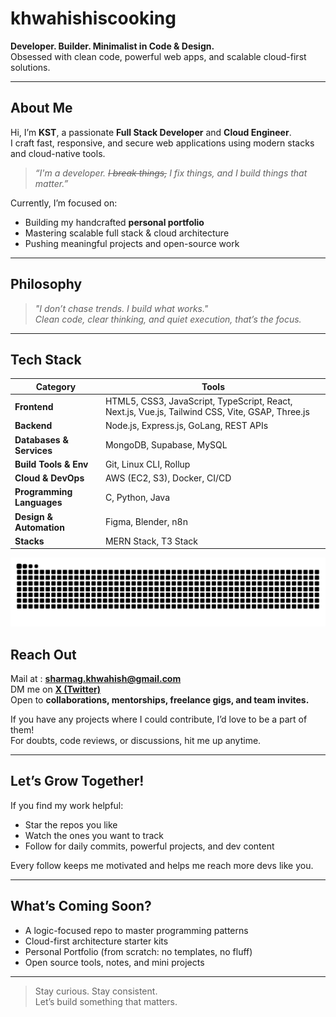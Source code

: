 # khwahishiscooking
**Developer. Builder. Minimalist in Code & Design.**  
Obsessed with clean code, powerful web apps, and scalable cloud-first solutions.

---

##  About Me

Hi, I’m **KST**,  a passionate **Full Stack Developer** and **Cloud Engineer**.  
I craft fast, responsive, and secure web applications using modern stacks and cloud-native tools.

> *“I'm a developer. ~~I break things,~~ I fix things, and I build things that matter.”*

Currently, I’m focused on:
-  Building my handcrafted **personal portfolio**
-  Mastering scalable full stack & cloud architecture
-  Pushing meaningful projects and open-source work

---

##  Philosophy

> *"I don’t chase trends. I build what works."*  
> *Clean code, clear thinking, and quiet execution, that’s the focus.*

---

## Tech Stack

| Category | Tools |
|---------|-------|
| **Frontend** | HTML5, CSS3, JavaScript, TypeScript, React, Next.js, Vue.js, Tailwind CSS, Vite, GSAP, Three.js |
| **Backend** | Node.js, Express.js, GoLang, REST APIs |
| **Databases & Services** | MongoDB, Supabase, MySQL |
| **Build Tools & Env** | Git, Linux CLI, Rollup |
| **Cloud & DevOps** | AWS (EC2, S3), Docker, CI/CD |
| **Programming Languages** | C, Python, Java |
| **Design & Automation** | Figma, Blender, n8n |
| **Stacks** | MERN Stack, T3 Stack |


![GitHub Snake dark](https://github.com/0xrootAnon/0xrootAnon/blob/output/github-snake-dark.svg)


##  Reach Out

 Mail at : **sharmag.khwahish@gmail.com**  
 DM me on **[X (Twitter)](https://twitter.com/sharmagkhwahish)**  
 Open to **collaborations, mentorships, freelance gigs, and team invites.**

If you have any projects where I could contribute, I’d love to be a part of them!  
For doubts, code reviews, or discussions, hit me up anytime.

---

##  Let’s Grow Together!

If you find my work helpful:
-  Star the repos you like  
-  Watch the ones you want to track  
-  Follow for daily commits, powerful projects, and dev content

Every follow keeps me motivated and helps me reach more devs like you. 

---

##  What’s Coming Soon?

-  A logic-focused repo to master programming patterns  
-  Cloud-first architecture starter kits  
-  Personal Portfolio (from scratch: no templates, no fluff)  
-  Open source tools, notes, and mini projects

---

> Stay curious. Stay consistent.  
> Let’s build something that matters.

